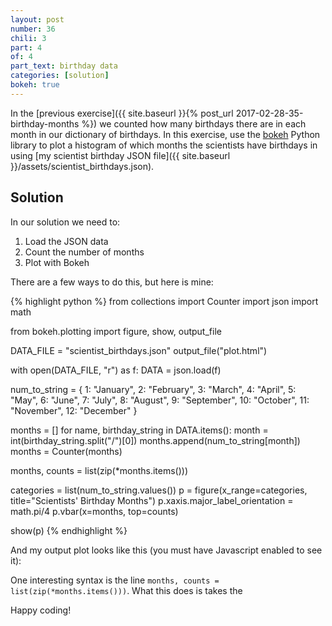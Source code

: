 ```yaml
---
layout: post
number: 36
chili: 3
part: 4
of: 4
part_text: birthday data
categories: [solution]
bokeh: true
---
```


In the [previous exercise]({{ site.baseurl }}{% post_url 2017-02-28-35-birthday-months %}) we counted how many birthdays there are in each month in our dictionary of birthdays. In this exercise, use the [bokeh](http://bokeh.pydata.org/en/latest/) Python library to plot a histogram of which months the scientists have birthdays in using [my scientist birthday JSON file]({{ site.baseurl }}/assets/scientist_birthdays.json).

## Solution

In our solution we need to:

1. Load the JSON data
2. Count the number of months
3. Plot with Bokeh

There are a few ways to do this, but here is mine:

{% highlight python %}
from collections import Counter
import json
import math

from bokeh.plotting import figure, show, output_file


DATA_FILE = "scientist_birthdays.json"
output_file("plot.html")

with open(DATA_FILE, "r") as f:
    DATA = json.load(f)

num_to_string = {
    1: "January",
    2: "February",
    3: "March",
    4: "April",
    5: "May",
    6: "June",
    7: "July",
    8: "August",
    9: "September",
    10: "October",
    11: "November",
    12: "December"
}

months = []
for name, birthday_string in DATA.items():
    month = int(birthday_string.split("/")[0])
    months.append(num_to_string[month])
months = Counter(months)

months, counts = list(zip(*months.items()))

categories = list(num_to_string.values())
p = figure(x_range=categories, title="Scientists' Birthday Months")
p.xaxis.major_label_orientation = math.pi/4
p.vbar(x=months, top=counts)

show(p)
{% endhighlight %}

And my output plot looks like this (you must have Javascript enabled to see it):

<div class="bk-root" id="24430e12-d573-4c12-b211-59666af0983f" data-root-id="1331"></div>
            
<script type="application/json" id="1499">
  {"7c2f2841-1062-4546-b0b9-1f0313d05413":{"defs":[],"roots":{"references":[{"attributes":{},"id":"1374","type":"CategoricalTickFormatter"},{"attributes":{"fill_alpha":{"value":0.1},"fill_color":{"value":"#1f77b4"},"hatch_alpha":{"value":0.1},"line_alpha":{"value":0.1},"line_color":{"value":"#1f77b4"},"top":{"field":"top"},"x":{"field":"x"}},"id":"1365","type":"VBar"},{"attributes":{},"id":"1376","type":"UnionRenderers"},{"attributes":{"source":{"id":"1363"}},"id":"1368","type":"CDSView"},{"attributes":{},"id":"1372","type":"AllLabels"},{"attributes":{"fill_alpha":{"value":0.2},"fill_color":{"value":"#1f77b4"},"hatch_alpha":{"value":0.2},"line_alpha":{"value":0.2},"line_color":{"value":"#1f77b4"},"top":{"field":"top"},"x":{"field":"x"}},"id":"1366","type":"VBar"},{"attributes":{"tools":[{"id":"1349"},{"id":"1350"},{"id":"1351"},{"id":"1352"},{"id":"1353"},{"id":"1354"}]},"id":"1356","type":"Toolbar"},{"attributes":{"fill_color":{"value":"#1f77b4"},"line_color":{"value":"#1f77b4"},"top":{"field":"top"},"x":{"field":"x"}},"id":"1364","type":"VBar"},{"attributes":{},"id":"1377","type":"Selection"},{"attributes":{"bottom_units":"screen","coordinates":null,"fill_alpha":0.5,"fill_color":"lightgrey","group":null,"left_units":"screen","level":"overlay","line_alpha":1.0,"line_color":"black","line_dash":[4,4],"line_width":2,"right_units":"screen","syncable":false,"top_units":"screen"},"id":"1355","type":"BoxAnnotation"},{"attributes":{"factors":["January","February","March","April","May","June","July","August","September","October","November","December"]},"id":"1334","type":"FactorRange"},{"attributes":{},"id":"1338","type":"CategoricalScale"},{"attributes":{},"id":"1343","type":"CategoricalTicker"},{"attributes":{},"id":"1371","type":"BasicTickFormatter"},{"attributes":{},"id":"1336","type":"DataRange1d"},{"attributes":{"coordinates":null,"group":null,"text":"Scientists' Birthday Months"},"id":"1332","type":"Title"},{"attributes":{"coordinates":null,"data_source":{"id":"1363"},"glyph":{"id":"1364"},"group":null,"hover_glyph":null,"muted_glyph":{"id":"1366"},"nonselection_glyph":{"id":"1365"},"view":{"id":"1368"}},"id":"1367","type":"GlyphRenderer"},{"attributes":{"coordinates":null,"formatter":{"id":"1371"},"group":null,"major_label_policy":{"id":"1372"},"ticker":{"id":"1346"}},"id":"1345","type":"LinearAxis"},{"attributes":{},"id":"1375","type":"AllLabels"},{"attributes":{},"id":"1340","type":"LinearScale"},{"attributes":{},"id":"1353","type":"ResetTool"},{"attributes":{"axis":{"id":"1342"},"coordinates":null,"group":null,"ticker":null},"id":"1344","type":"Grid"},{"attributes":{"below":[{"id":"1342"}],"center":[{"id":"1344"},{"id":"1348"}],"left":[{"id":"1345"}],"renderers":[{"id":"1367"}],"title":{"id":"1332"},"toolbar":{"id":"1356"},"x_range":{"id":"1334"},"x_scale":{"id":"1338"},"y_range":{"id":"1336"},"y_scale":{"id":"1340"}},"id":"1331","subtype":"Figure","type":"Plot"},{"attributes":{},"id":"1352","type":"SaveTool"},{"attributes":{},"id":"1354","type":"HelpTool"},{"attributes":{"overlay":{"id":"1355"}},"id":"1351","type":"BoxZoomTool"},{"attributes":{"coordinates":null,"formatter":{"id":"1374"},"group":null,"major_label_orientation":0.7853981633974483,"major_label_policy":{"id":"1375"},"ticker":{"id":"1343"}},"id":"1342","type":"CategoricalAxis"},{"attributes":{},"id":"1349","type":"PanTool"},{"attributes":{},"id":"1350","type":"WheelZoomTool"},{"attributes":{"data":{"top":[1,1,1],"x":["March","December","January"]},"selected":{"id":"1377"},"selection_policy":{"id":"1376"}},"id":"1363","type":"ColumnDataSource"},{"attributes":{},"id":"1346","type":"BasicTicker"},{"attributes":{"axis":{"id":"1345"},"coordinates":null,"dimension":1,"group":null,"ticker":null},"id":"1348","type":"Grid"}],"root_ids":["1331"]},"title":"Bokeh Application","version":"2.4.2"}}
</script>
<script type="text/javascript">
  (function() {
    const fn = function() {
      Bokeh.safely(function() {
        (function(root) {
          function embed_document(root) {
            
          const docs_json = document.getElementById('1499').textContent;
          const render_items = [{"docid":"7c2f2841-1062-4546-b0b9-1f0313d05413","root_ids":["1331"],"roots":{"1331":"24430e12-d573-4c12-b211-59666af0983f"}}];
          root.Bokeh.embed.embed_items(docs_json, render_items);
        
          }
          if (root.Bokeh !== undefined) {
            embed_document(root);
          } else {
            let attempts = 0;
            const timer = setInterval(function(root) {
              if (root.Bokeh !== undefined) {
                clearInterval(timer);
                embed_document(root);
              } else {
                attempts++;
                if (attempts > 100) {
                  clearInterval(timer);
                  console.log("Bokeh: ERROR: Unable to run BokehJS code because BokehJS library is missing");
                }
              }
            }, 10, root)
          }
        })(window);
      });
    };
    if (document.readyState != "loading") fn();
    else document.addEventListener("DOMContentLoaded", fn);
  })();
</script>

One interesting syntax is the line `months, counts = list(zip(*months.items()))`. What this does is takes the 

Happy coding!
